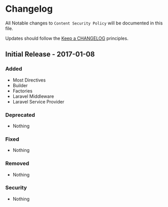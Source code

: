 # Changelog

All Notable changes to `Content Security Policy` will be documented in this file.

Updates should follow the [Keep a CHANGELOG](http://keepachangelog.com/) principles.

## Initial Release - 2017-01-08

### Added
- Most Directives
- Builder
- Factories
- Laravel Middleware
- Laravel Service Provider

### Deprecated
- Nothing

### Fixed
- Nothing

### Removed
- Nothing

### Security
- Nothing

